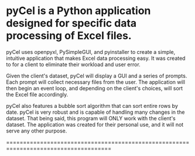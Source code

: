
 pyCel is a Python application designed for specific data processing of Excel files.
=============================================

 pyCel uses openpyxl, PySimpleGUI, and pyinstaller to create a simple, intuitive 
 application that makes Excel data processing easy. It was created to for a client
 to eliminate their workload and user error. 

 Given the client's dataset, pyCel will display a GUI and a series of prompts. 
 Each prompt will collect necessary files from the user. The application will
 then begin an event loop, and depending on the client's choices, will sort
 the Excel file accordingly. 

 pyCel also features a bubble sort algorithm that can sort entire rows by date. 
 pyCel is very robust and is capable of handling many changes in the dataset.
 That being said, this program will ONLY work with the client's dataset. The
 application was created for their personal use, and it will not serve any
 other purpose. 
 
 =====================================================================================
